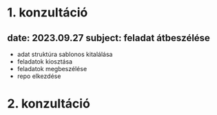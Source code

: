 # 1. konzultáció
date: 2023.09.27
subject: feladat átbeszélése
---
- adat struktúra sablonos kitalálása [](./data.md)
- feladatok kiosztása
- feladatok megbeszélése
- repo elkezdése


# 2. konzultáció
